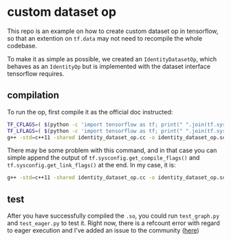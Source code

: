 # custom dataset op
This repo is an example on how to create custom dataset op in tensorflow, so that an extention on `tf.data` may not need to recompile the whole codebase.

To make it as simple as possible, we created an `IdentityDatasetOp`, which behaves as an `IdentityOp` but is implemented with the dataset interface tensorflow requires.

## compilation

To run the op, first compile it as the official doc instructed:

```bash
TF_CFLAGS=( $(python -c 'import tensorflow as tf; print(" ".join(tf.sysconfig.get_compile_flags()))') )
TF_LFLAGS=( $(python -c 'import tensorflow as tf; print(" ".join(tf.sysconfig.get_link_flags()))') )
g++ -std=c++11 -shared identity_dataset_op.cc -o identity_dataset_op.so -fPIC ${TF_CFLAGS[@]} ${TF_LFLAGS[@]} -O2
```

There may be some problem with this command, and in that case you can simple append the output of `tf.sysconfig.get_compile_flags()` and `tf.sysconfig.get_link_flags()` at the end. In my case, it is:

```bash
g++ -std=c++11 -shared identity_dataset_op.cc -o identity_dataset_op.so -fPIC -I/usr/local/lib/python3.7/site-packages/tensorflow_core/include -D_GLIBCXX_USE_CXX11_ABI=0 -L/usr/local/lib/python3.7/site-packages/tensorflow_core -ltensorflow_framework.1
```

## test

After you have successfully compiled the `.so`, you could run `test_graph.py` and `test_eager.py` to test it. Right now, there is a refcount error with regard to eager execution and I've added an issue to the community ([here](https://github.com/tensorflow/tensorflow/issues/39986))


